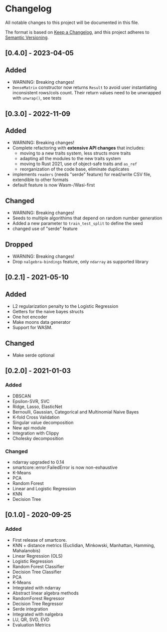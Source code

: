 # Changelog
All notable changes to this project will be documented in this file.

The format is based on [Keep a Changelog](https://keepachangelog.com/en/1.0.0/),
and this project adheres to [Semantic Versioning](https://semver.org/spec/v2.0.0.html).

## [0.4.0] - 2023-04-05

## Added
- WARNING: Breaking changes!
- `DenseMatrix` constructor now returns `Result` to avoid user instantiating inconsistent rows/cols count. Their return values need to be unwrapped with `unwrap()`, see tests

## [0.3.0] - 2022-11-09 

## Added
- WARNING: Breaking changes!
- Complete refactoring with **extensive API changes** that includes:
    * moving to a new traits system, less structs more traits
    * adapting all the modules to the new traits system
    * moving to Rust 2021, use of object-safe traits and `as_ref`
    * reorganization of the code base, eliminate duplicates
- implements `readers` (needs "serde" feature) for read/write CSV file, extendible to other formats
- default feature is now Wasm-/Wasi-first

## Changed
- WARNING: Breaking changes!
- Seeds to multiple algorithims that depend on random number generation
- Added a new parameter to `train_test_split` to define the seed
- changed use of "serde" feature

## Dropped
- WARNING: Breaking changes!
- Drop `nalgebra-bindings` feature, only `ndarray` as supported library

## [0.2.1] - 2021-05-10

## Added
- L2 regularization penalty to the Logistic Regression
- Getters for the naive bayes structs
- One hot encoder
- Make moons data generator
- Support for WASM.

## Changed
- Make serde optional

## [0.2.0] - 2021-01-03

### Added
- DBSCAN
- Epsilon-SVR, SVC
- Ridge, Lasso, ElasticNet
- Bernoulli, Gaussian, Categorical and Multinomial Naive Bayes
- K-fold Cross Validation
- Singular value decomposition
- New api module
- Integration with Clippy
- Cholesky decomposition

### Changed
- ndarray upgraded to 0.14
- smartcore::error:FailedError is now non-exhaustive
- K-Means
- PCA
- Random Forest
- Linear and Logistic Regression
- KNN
- Decision Tree

## [0.1.0] - 2020-09-25

### Added
- First release of smartcore.
- KNN + distance metrics (Euclidian, Minkowski, Manhattan, Hamming, Mahalanobis)
- Linear Regression (OLS)
- Logistic Regression
- Random Forest Classifier
- Decision Tree Classifier
- PCA
- K-Means
- Integrated with ndarray
- Abstract linear algebra methods
- RandomForest Regressor
- Decision Tree Regressor
- Serde integration
- Integrated with nalgebra
- LU, QR, SVD, EVD
- Evaluation Metrics
